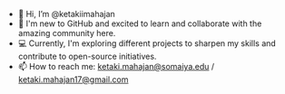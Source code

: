 - 👋 Hi, I’m @ketakiimahajan
- 🌱 I'm new to GitHub and excited to learn and collaborate with the amazing community here.
- 💻 Currently, I'm exploring different projects to sharpen my skills and contribute to open-source initiatives. 
- 📫 How to reach me:
            ketaki.mahajan@somaiya.edu / ketaki.mahajan17@gmail.com

<!---
ketakiimahajan/ketakiimahajan is a ✨ special ✨ repository because its `README.md` (this file) appears on your GitHub profile.
You can click the Preview link to take a look at your changes.
--->
